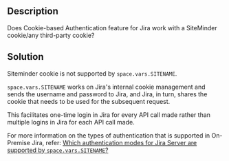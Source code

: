 ## Description
Does Cookie-based Authentication feature for Jira work with a SiteMinder cookie/any third-party cookie?

## Solution
Siteminder cookie is not supported by <code class="expression">space.vars.SITENAME</code>.  

<code class="expression">space.vars.SITENAME</code> works on Jira's internal cookie management and sends the username and password to Jira, and Jira, in turn, shares the cookie that needs to be used for the subsequent request.

This facilitates one-time login in Jira for every API call made rather than multiple logins in Jira for each API call made.  

For more information on the types of authentication that is supported in On-Premise Jira, refer: [Which authentication modes for Jira Server are supported by <code class="expression">space.vars.SITENAME</code>?](types-of-authentication-jira.md)

